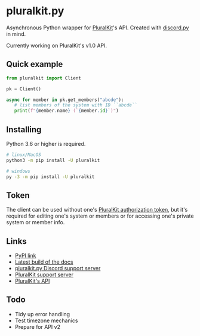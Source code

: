 # pluralkit.py

Asynchronous Python wrapper for [PluralKit](https://pluralkit.me/)'s API. Created with [discord.py](https://github.com/Rapptz/discord.py) in mind.

Currently working on PluralKit's v1.0 API.

## Quick example

```python
from pluralkit import Client

pk = Client()

async for member in pk.get_members("abcde"):
   # list members of the system with ID ``abcde``
   print(f"{member.name} (`{member.id}`)")
```

## Installing

Python 3.6 or higher is required.

```bash
# linux/MacOS
python3 -m pip install -U pluralkit

# windows
py -3 -m pip install -U pluralkit
```

## Token

The client can be used without one's [PluralKit authorization token](https://pluralkit.me/api/#authentication), but it's required for editing one's system or members or for accessing one's private system or member info.

## Links

* [PyPI link](https://pypi.org/project/pluralkit/)
* [Latest build of the docs](https://pluralkit.readthedocs.io/en/latest/)
* [pluralkit.py Discord support server](https://discord.gg/secvguatbC)
* [PluralKit support server](https://discord.gg/PczBt78)
* [PluralKit's API](https://pluralkit.me/)

## Todo

* Tidy up error handling
* Test timezone mechanics
* Prepare for API v2
